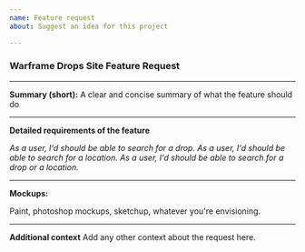 ```yaml
---
name: Feature request
about: Suggest an idea for this project

---
```


### Warframe Drops Site Feature Request
---

**Summary (short):**
A clear and concise summary of what the feature should do


---
**Detailed requirements of the feature**

_As a user, I'd should be able to search for a drop._
_As a user, I'd should be able to search for a location._
_As a user, I'd should be able to search for a drop or a location._

---
**Mockups:**

Paint, photoshop mockups, sketchup, whatever you're envisioning.

---

**Additional context**
Add any other context about the request here.
